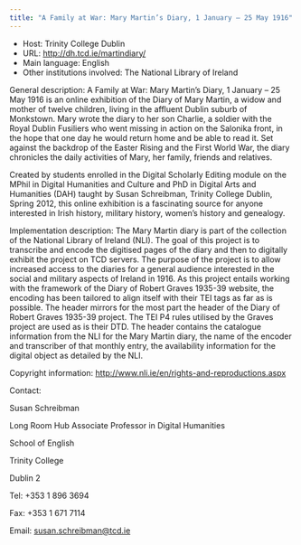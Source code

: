 ```yaml
---
title: "A Family at War: Mary Martin’s Diary, 1 January – 25 May 1916"
---
```





* Host: Trinity College Dublin
* URL: <http://dh.tcd.ie/martindiary/>
* Main language: English
* Other institutions involved: The National Library of Ireland



General description: 
 A Family at War: Mary Martin’s Diary, 1
 January – 25 May 1916 is an online exhibition of the Diary of Mary Martin, a widow and mother of twelve
 children, living in the affluent Dublin suburb of Monkstown. Mary wrote the diary
 to her son Charlie, a soldier with the Royal Dublin Fusiliers who went missing in
 action on the Salonika front, in the hope that one day he would return home and be
 able to read it. Set against the backdrop of the Easter Rising and the First World
 War, the diary chronicles the daily activities of Mary, her family, friends and relatives.


Created by students enrolled in the Digital Scholarly Editing module on the MPhil
 in Digital Humanities and Culture and PhD in Digital Arts and Humanities (DAH) taught
 by Susan Schreibman, Trinity College Dublin, Spring 2012, this online exhibition is
 a fascinating source for anyone interested in Irish history, military history, women’s
 history and genealogy.



Implementation description:
 The Mary Martin diary is part of the collection of the National Library of Ireland
 (NLI). The goal of this project is to transcribe and encode the digitised pages of
 the diary and then to digitally exhibit the project on TCD servers. The purpose of
 the project is to allow increased access to the diaries for a general audience interested
 in the social and military aspects of Ireland in 1916. As this project entails working
 with the framework of the Diary of Robert Graves 1935-39 website, the encoding has
 been tailored to align itself with their TEI tags as far as is possible. The header
 mirrors for the most part the header of the Diary of Robert Graves 1935-39 project.
 The TEI P4 rules utilised by the Graves project are used as is their DTD. The header
 contains the catalogue information from the NLI for the Mary Martin diary, the name
 of the encoder and transcriber of that monthly entry, the availability information
 for the digital object as detailed by the NLI. 
 



Copyright information: <http://www.nli.ie/en/rights-and-reproductions.aspx>



Contact:
 



 Susan Schreibman
 
 Long Room Hub Associate Professor in Digital Humanities
 
 School of English
 
 Trinity College
 
 Dublin 2
 
 Tel: +353 1 896 3694
 
 Fax: +353 1 671 7114
 
 Email: [susan.schreibman@tcd.ie](mailto:susan.schreibman@tcd.ie)



